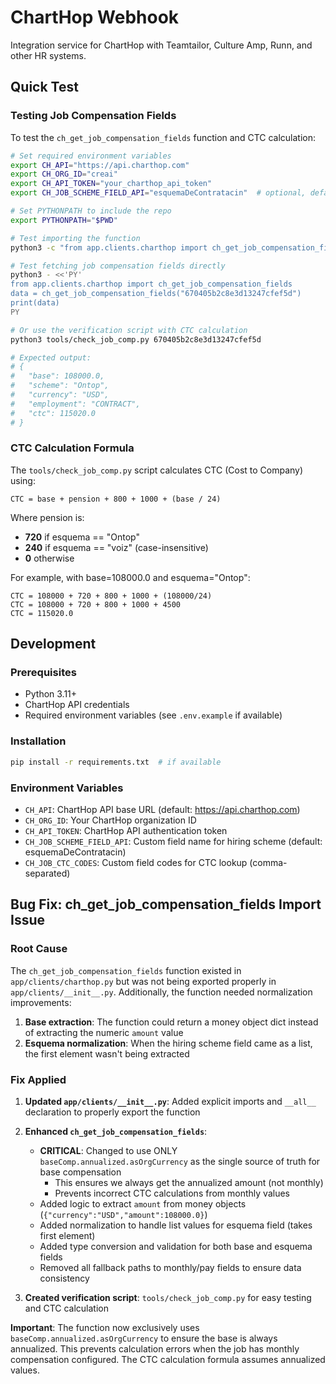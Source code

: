 # ChartHop Webhook

Integration service for ChartHop with Teamtailor, Culture Amp, Runn, and other HR systems.

## Quick Test

### Testing Job Compensation Fields

To test the `ch_get_job_compensation_fields` function and CTC calculation:

```bash
# Set required environment variables
export CH_API="https://api.charthop.com"
export CH_ORG_ID="creai"
export CH_API_TOKEN="your_charthop_api_token"
export CH_JOB_SCHEME_FIELD_API="esquemaDeContratacin"  # optional, defaults to esquemaDeContratacin

# Set PYTHONPATH to include the repo
export PYTHONPATH="$PWD"

# Test importing the function
python3 -c "from app.clients.charthop import ch_get_job_compensation_fields; print('Import OK')"

# Test fetching job compensation fields directly
python3 - <<'PY'
from app.clients.charthop import ch_get_job_compensation_fields
data = ch_get_job_compensation_fields("670405b2c8e3d13247cfef5d")
print(data)
PY

# Or use the verification script with CTC calculation
python3 tools/check_job_comp.py 670405b2c8e3d13247cfef5d

# Expected output:
# {
#   "base": 108000.0,
#   "scheme": "Ontop",
#   "currency": "USD",
#   "employment": "CONTRACT",
#   "ctc": 115020.0
# }
```

### CTC Calculation Formula

The `tools/check_job_comp.py` script calculates CTC (Cost to Company) using:

```
CTC = base + pension + 800 + 1000 + (base / 24)
```

Where pension is:
- **720** if esquema == "Ontop"
- **240** if esquema == "voiz" (case-insensitive)
- **0** otherwise

For example, with base=108000.0 and esquema="Ontop":
```
CTC = 108000 + 720 + 800 + 1000 + (108000/24)
CTC = 108000 + 720 + 800 + 1000 + 4500
CTC = 115020.0
```

## Development

### Prerequisites

- Python 3.11+
- ChartHop API credentials
- Required environment variables (see `.env.example` if available)

### Installation

```bash
pip install -r requirements.txt  # if available
```

### Environment Variables

- `CH_API`: ChartHop API base URL (default: https://api.charthop.com)
- `CH_ORG_ID`: Your ChartHop organization ID
- `CH_API_TOKEN`: ChartHop API authentication token
- `CH_JOB_SCHEME_FIELD_API`: Custom field name for hiring scheme (default: esquemaDeContratacin)
- `CH_JOB_CTC_CODES`: Custom field codes for CTC lookup (comma-separated)

## Bug Fix: ch_get_job_compensation_fields Import Issue

### Root Cause

The `ch_get_job_compensation_fields` function existed in `app/clients/charthop.py` but was not being exported properly in `app/clients/__init__.py`. Additionally, the function needed normalization improvements:

1. **Base extraction**: The function could return a money object dict instead of extracting the numeric `amount` value
2. **Esquema normalization**: When the hiring scheme field came as a list, the first element wasn't being extracted

### Fix Applied

1. **Updated `app/clients/__init__.py`**: Added explicit imports and `__all__` declaration to properly export the function

2. **Enhanced `ch_get_job_compensation_fields`**:
   - **CRITICAL**: Changed to use ONLY `baseComp.annualized.asOrgCurrency` as the single source of truth for base compensation
     - This ensures we always get the annualized amount (not monthly)
     - Prevents incorrect CTC calculations from monthly values
   - Added logic to extract `amount` from money objects (`{"currency":"USD","amount":108000.0}`)
   - Added normalization to handle list values for esquema field (takes first element)
   - Added type conversion and validation for both base and esquema fields
   - Removed all fallback paths to monthly/pay fields to ensure data consistency

3. **Created verification script**: `tools/check_job_comp.py` for easy testing and CTC calculation

**Important**: The function now exclusively uses `baseComp.annualized.asOrgCurrency` to ensure the base is always annualized. This prevents calculation errors when the job has monthly compensation configured. The CTC calculation formula assumes annualized values.
